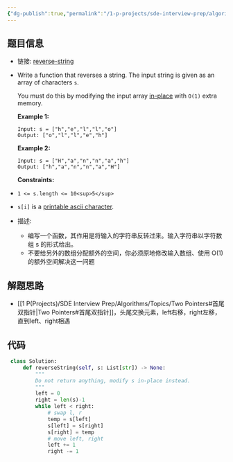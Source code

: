 ```yaml
---
{"dg-publish":true,"permalink":"/1-p-projects/sde-interview-prep/algorithms/leetcode/344-reverse-string/","tags":["Leetcode/Easy","Leetcode/代码随想录"],"noteIcon":"1"}
---
```



## 题目信息

- 链接: [reverse-string](https://leetcode.cn/problems/reverse-string/)
- Write a function that reverses a string. The input string is given as an array of characters `s`.
  
  You must do this by modifying the input array [in-place](https://en.wikipedia.org/wiki/In-place_algorithm) with `O(1)` extra memory.
  
  **Example 1:**
  
  ```
  Input: s = ["h","e","l","l","o"]
  Output: ["o","l","l","e","h"]
  
  ```
  
  **Example 2:**
  
  ```
  Input: s = ["H","a","n","n","a","h"]
  Output: ["h","a","n","n","a","H"]
  
  ```
  
  **Constraints:**
- `1 <= s.length <= 10<sup>5</sup>`
- `s[i]` is a [printable ascii character](https://en.wikipedia.org/wiki/ASCII#Printable_characters).
- 描述:
	- 编写一个函数，其作用是将输入的字符串反转过来。输入字符串以字符数组 s 的形式给出。
	- 不要给另外的数组分配额外的空间，你必须原地修改输入数组、使用 O(1) 的额外空间解决这一问题


## 解题思路

- [[1 P(Projects)/SDE Interview Prep/Algorithms/Topics/Two Pointers#首尾双指针\|Two Pointers#首尾双指针]]，头尾交换元素，left右移，right左移，直到left、right相遇

## 代码

 ```python
  class Solution:
	  def reverseString(self, s: List[str]) -> None:
		  """
		  Do not return anything, modify s in-place instead.
		  """
		  left = 0
		  right = len(s)-1
		  while left < right:
			  # swap l, r
			  temp = s[left]
			  s[left] = s[right]
			  s[right] = temp
			  # move left, right
			  left += 1
			  right -= 1	  
```
